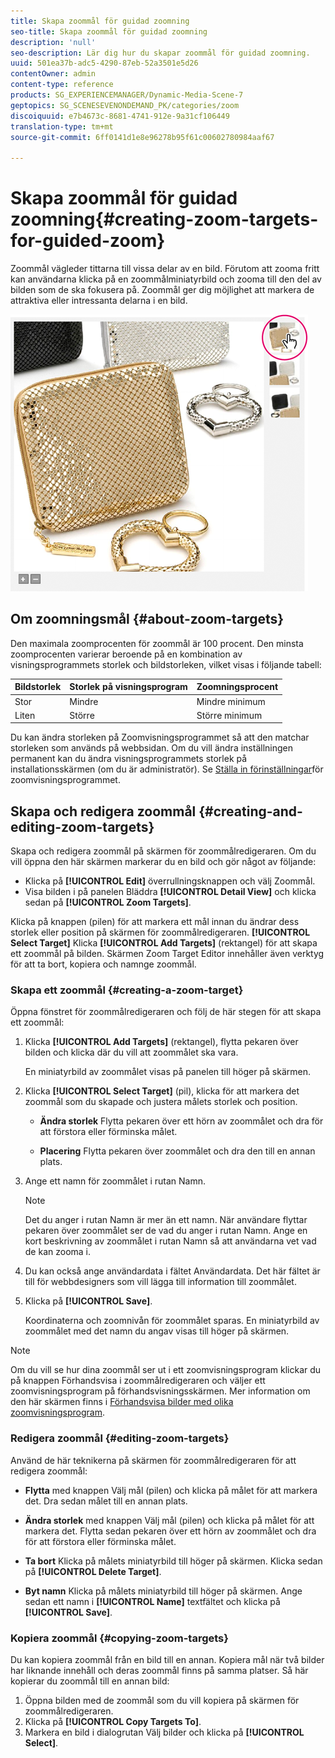 ```yaml
---
title: Skapa zoommål för guidad zoomning
seo-title: Skapa zoommål för guidad zoomning
description: 'null'
seo-description: Lär dig hur du skapar zoommål för guidad zoomning.
uuid: 501ea37b-adc5-4290-87eb-52a3501e5d26
contentOwner: admin
content-type: reference
products: SG_EXPERIENCEMANAGER/Dynamic-Media-Scene-7
geptopics: SG_SCENESEVENONDEMAND_PK/categories/zoom
discoiquuid: e7b4673c-8681-4741-912e-9a31cf106449
translation-type: tm+mt
source-git-commit: 6ff0141d1e8e96278b95f61c00602780984aaf67

---
```



# Skapa zoommål för guidad zoomning{#creating-zoom-targets-for-guided-zoom}

Zoommål vägleder tittarna till vissa delar av en bild. Förutom att zooma fritt kan användarna klicka på en zoommålminiatyrbild och zooma till den del av bilden som de ska fokusera på. Zoommål ger dig möjlighet att markera de attraktiva eller intressanta delarna i en bild.

![Skapa zoommål för guidad zoomning](/help/assets/zo_guided_zoom.png)

## Om zoomningsmål {#about-zoom-targets}

Den maximala zoomprocenten för zoommål är 100 procent. Den minsta zoomprocenten varierar beroende på en kombination av visningsprogrammets storlek och bildstorleken, vilket visas i följande tabell:

| Bildstorlek | Storlek på visningsprogram | Zoomningsprocent |
|--- |--- |--- |
| Stor | Mindre | Mindre minimum |
| Liten | Större | Större minimum |

Du kan ändra storleken på Zoomvisningsprogrammet så att den matchar storleken som används på webbsidan. Om du vill ändra inställningen permanent kan du ändra visningsprogrammets storlek på installationsskärmen (om du är administratör). Se [Ställa in förinställningar](setting-zoom-viewer-presets.md#setting_up_zoom_viewer_presets)för zoomvisningsprogrammet.

## Skapa och redigera zoommål {#creating-and-editing-zoom-targets}

Skapa och redigera zoommål på skärmen för zoommålredigeraren. Om du vill öppna den här skärmen markerar du en bild och gör något av följande:

* Klicka på **[!UICONTROL Edit]** överrullningsknappen och välj Zoommål.
* Visa bilden i på panelen Bläddra **[!UICONTROL Detail View]** och klicka sedan på **[!UICONTROL Zoom Targets]**.

Klicka på knappen (pilen) för att markera ett mål innan du ändrar dess storlek eller position på skärmen för zoommålredigeraren. **[!UICONTROL Select Target]** Klicka **[!UICONTROL Add Targets]** (rektangel) för att skapa ett zoommål på bilden. Skärmen Zoom Target Editor innehåller även verktyg för att ta bort, kopiera och namnge zoommål.

### Skapa ett zoommål {#creating-a-zoom-target}

Öppna fönstret för zoommålredigeraren och följ de här stegen för att skapa ett zoommål:

1. Klicka **[!UICONTROL Add Targets]** (rektangel), flytta pekaren över bilden och klicka där du vill att zoommålet ska vara.

   En miniatyrbild av zoommålet visas på panelen till höger på skärmen.

1. Klicka **[!UICONTROL Select Target]** (pil), klicka för att markera det zoommål som du skapade och justera målets storlek och position.

   * **Ändra storlek** Flytta pekaren över ett hörn av zoommålet och dra för att förstora eller förminska målet.

   * **Placering** Flytta pekaren över zoommålet och dra den till en annan plats.

1. Ange ett namn för zoommålet i rutan Namn.

   >[!NOTE]
   >
   >Det du anger i rutan Namn är mer än ett namn. När användare flyttar pekaren över zoommålet ser de vad du anger i rutan Namn. Ange en kort beskrivning av zoommålet i rutan Namn så att användarna vet vad de kan zooma i.

1. Du kan också ange användardata i fältet Användardata. Det här fältet är till för webbdesigners som vill lägga till information till zoommålet.
1. Klicka på **[!UICONTROL Save]**.

   Koordinaterna och zoomnivån för zoommålet sparas. En miniatyrbild av zoommålet med det namn du angav visas till höger på skärmen.

>[!NOTE]
>
>Om du vill se hur dina zoommål ser ut i ett zoomvisningsprogram klickar du på knappen Förhandsvisa i zoommålredigeraren och väljer ett zoomvisningsprogram på förhandsvisningsskärmen. Mer information om den här skärmen finns i [Förhandsvisa bilder med olika zoomvisningsprogram](previewing-image-assets-different-zoom.md#previewing_image_assets_with_different_zoom_viewers).

### Redigera zoommål {#editing-zoom-targets}

Använd de här teknikerna på skärmen för zoommålredigeraren för att redigera zoommål:

* **Flytta** med knappen Välj mål (pilen) och klicka på målet för att markera det. Dra sedan målet till en annan plats.

* **Ändra storlek** med knappen Välj mål (pilen) och klicka på målet för att markera det. Flytta sedan pekaren över ett hörn av zoommålet och dra för att förstora eller förminska målet.

* **Ta bort** Klicka på målets miniatyrbild till höger på skärmen. Klicka sedan på **[!UICONTROL Delete Target]**.

* **Byt namn** Klicka på målets miniatyrbild till höger på skärmen. Ange sedan ett namn i **[!UICONTROL Name]** textfältet och klicka på **[!UICONTROL Save]**.

### Kopiera zoommål {#copying-zoom-targets}

Du kan kopiera zoommål från en bild till en annan. Kopiera mål när två bilder har liknande innehåll och deras zoommål finns på samma platser. Så här kopierar du zoommål till en annan bild:

1. Öppna bilden med de zoommål som du vill kopiera på skärmen för zoommålredigeraren.
1. Klicka på **[!UICONTROL Copy Targets To]**.
1. Markera en bild i dialogrutan Välj bilder och klicka på **[!UICONTROL Select]**.

